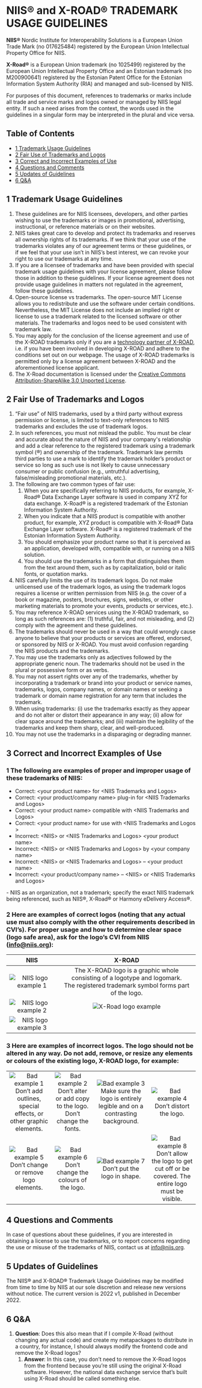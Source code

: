 # NIIS® and X-ROAD® TRADEMARK USAGE GUIDELINES

**NIIS®** Nordic Institute for Interoperability Solutions is a European Union Trade Mark (no 017625484) registered by
the European Union Intellectual Property Office for NIIS.

**X-Road®** is a European Union trademark (no 1025499) registered by the European Union Intellectual Property Office
and an Estonian trademark (no M200900641) registered by the Estonian Patent Office for the Estonian Information System
Authority (RIA) and managed and sub-licensed by NIIS.

For purposes of this document, references to trademarks or marks include all trade and service marks and logos owned or
managed by NIIS legal entity. If such a need arises from the context, the words used in the guidelines in a singular
form may be interpreted in the plural and vice versa.

## Table of Contents

* [1 Trademark Usage Guidelines](#1-trademark-usage-guidelines)
* [2 Fair Use of Trademarks and Logos](#2-fair-use-of-trademarks-and-logos)
* [3 Correct and Incorrect Examples of Use](#3-correct-and-incorrect-examples-of-use)
* [4 Questions and Comments](#4-questions-and-comments)
* [5 Updates of Guidelines](#5-updates-of-guidelines)
* [6 Q&A](#6-qa)

## 1 Trademark Usage Guidelines

1. These guidelines are for NIIS licensees, developers, and other parties wishing to use the trademarks or images in
promotional, advertising, instructional, or reference materials or on their websites.
2. NIIS takes great care to develop and protect its trademarks and reserves all ownership rights of its trademarks.
If we think that your use of the trademarks violates any of our agreement terms or these guidelines, or if we feel
that your use isn’t in NIIS’s best interest, we can revoke your right to use our trademarks at any time.
3. If you are a licensee of trademarks and have been provided with special trademark usage guidelines with your
license agreement, please follow those in addition to these guidelines. If your license agreement does not provide
usage guidelines in matters not regulated in the agreement, follow these guidelines.
4. Open-source license vs trademarks. The open-source MIT License allows you to redistribute and use the software
under certain conditions. Nevertheless, the MIT License does not include an implied right or license to use a
trademark related to the licensed software or other materials. The trademarks and logos need to be used consistent
with trademark law.
5. You may apply for the conclusion of the license agreement and use of the X-ROAD trademarks only if you are a 
[technology partner of X-ROAD](https://x-road.global/xroad-technology-partners-companies), i.e. if you have been
involved in developing X-ROAD and adhere to the conditions set out on our webpage. The usage of X-ROAD trademarks
is permitted only by a license agreement between X-ROAD and the aforementioned license applicant.
6. The X-Road documentation is licensed under the 
[Creative Commons Attribution-ShareAlike 3.0 Unported License](http://creativecommons.org/licenses/by-sa/3.0).

## 2 Fair Use of Trademarks and Logos

1. “Fair use” of NIIS trademarks, used by a third party without express permission or license, is limited to text-only
   references to NIIS trademarks and excludes the use of trademark logos.
2. In such references, you must not mislead the public. You must be clear and accurate about the nature of NIIS and
   your company's relationship and add a clear reference to the registered trademark using a trademark symbol (®) and
   ownership of the trademark. Trademark law permits third parties to use a mark to identify the trademark holder’s
   product or service so long as such use is not likely to cause unnecessary consumer or public confusion (e.g.,
   untruthful advertising, false/misleading promotional materials, etc.).
3. The following are two common types of fair use:
   1. When you are specifically referring to NIIS products, for example, X-Road® Data Exchange Layer software is used
      in company XYZ for data exchange. X-Road® is a registered trademark of the Estonian Information System Authority.
   2. When you indicate that a NIIS product is compatible with another product, for example, XYZ product is compatible
      with X-Road® Data Exchange Layer software. X-Road® is a registered trademark of the Estonian Information System
      Authority.
   3. You should emphasize your product name so that it is perceived as an application, developed with, compatible
      with, or running on a NIIS solution.
   4. You should use the trademarks in a form that distinguishes them from the text around them, such as by
      capitalization, bold or italic fonts, or quotation marks.
4. NIIS carefully limits the use of its trademark logos. Do not make unlicensed use of the trademark logos, as using
   the trademark logos requires a license or written permission from NIIS (e.g. the cover of a book or magazine,
   posters, brochures, signs, websites, or other marketing materials to promote your events, products or services,
   etc.).
5. You may reference X-ROAD services using the X-ROAD trademark, so long as such references are: (1) truthful, fair,
   and not misleading, and (2) comply with the agreement and these guidelines.
6. The trademarks should never be used in a way that could wrongly cause anyone to believe that your products or
   services are offered, endorsed, or sponsored by NIIS or X-ROAD. You must avoid confusion
   regarding the NIIS products and the trademarks.
7. You may use the trademarks only as adjectives followed by the appropriate generic noun. The trademarks should not be
   used in the plural or possessive form or as verbs.
8. You may not assert rights over any of the trademarks, whether by incorporating a trademark or brand into your
   product or service names, trademarks, logos, company names, or domain names or seeking a trademark or domain name
   registration for any term that includes the trademark.
9. When using trademarks: (i) use the trademarks exactly as they appear and do not alter or distort their appearance in
   any way; (ii) allow for clear space around the trademarks; and (iii) maintain the legibility of the trademarks and
   keep them sharp, clear, and well-produced.
10. You may not use the trademarks in a disparaging or degrading manner.

## 3 Correct and Incorrect Examples of Use

### 1 The following are examples of proper and improper usage of these trademarks of NIIS:

- Correct: \<your product name\> for \<NIIS Trademarks and Logos\>
- Correct: \<your product/company name\> plug-in for \<NIIS Trademarks and Logos\>
- Correct: \<your product name\> compatible with \<NIIS Trademarks and Logos\>
- Correct: \<your product name\> for use with \<NIIS Trademarks and Logos \>
- Incorrect: \<NIIS\> or \<NIIS Trademarks and Logos\> \<your product name\>
- Incorrect: \<NIIS\> or \<NIIS Trademarks and Logos\> by \<your company name\>
- Incorrect: \<NIIS\> or \<NIIS Trademarks and Logos\> – \<your product name\>
- Incorrect: \<your product/company name\> – \<NIIS\> or \<NIIS Trademarks and Logos\>

<NIIS> - NIIS as an organization, not a trademark; specify the exact NIIS trademark being referenced, such as NIIS®,
X-Road® or Harmony eDelivery Access®.

### 2 Here are examples of correct logos (noting that any actual use must also comply with the other requirements described in CVI’s). For proper usage and how to determine clear space (logo safe area), ask for the logo’s CVI from NIIS (info@niis.org):

|                          NIIS                           |                                                                X-ROAD                                                                |
| :-----------------------------------------------------: | :----------------------------------------------------------------------------------------------------------------------------------: |
| ![NIIS logo example 1](./img/trademark/niis_logo_1.png) | The X-ROAD logo is a graphic whole consisting of a logotype and logomark.<br>The registered trademark symbol forms part of the logo. |
| ![NIIS logo example 2](./img/trademark/niis_logo_2.png) |                                        ![X-Road logo example](./img/trademark/xrd_logo_1.jpg)                                        |
| ![NIIS logo example 3](./img/trademark/niis_logo_3.png) |                                                                                                                                      |

### 3 Here are examples of incorrect logos. The logo should not be altered in any way. Do not add, remove, or resize any elements or colours of the existing logo, X-ROAD logo, for example:

|                                                                                                                        |                                                                                                                     |                                                                                                                                |                                                                                                                                            |
| :--------------------------------------------------------------------------------------------------------------------: | :-----------------------------------------------------------------------------------------------------------------: | :----------------------------------------------------------------------------------------------------------------------------: | :----------------------------------------------------------------------------------------------------------------------------------------: |
| ![Bad example 1](./img/trademark/bad_example_1.jpg)<br>Don’t add outlines, special effects, or other graphic elements. | ![Bad example 2](./img/trademark/bad_example_2.jpg)<br>Don’t alter or add copy to the logo. Don’t change the fonts. | ![Bad example 3](./img/trademark/bad_example_3.jpg)<br>Make sure the logo is entirely legible and on a contrasting background. |                               ![Bad example 4](./img/trademark/bad_example_4.jpg)<br>Don’t distort the logo.                               |
|              ![Bad example 5](./img/trademark/bad_example_5.jpg)<br>Don’t change or remove logo elements.              |            ![Bad example 6](./img/trademark/bad_example_6.jpg)<br>Don’t change the colours of the logo.             |                      ![Bad example 7](./img/trademark/bad_example_7.jpg)<br>Don’t put the logo in shape.                       | ![Bad example 8](./img/trademark/bad_example_8.jpg)<br>Don’t allow the logo to get cut off or be covered. The entire logo must be visible. |

## 4 Questions and Comments

In case of questions about these guidelines, if you are interested in obtaining a license to use the trademarks, or to
report concerns regarding the use or misuse of the trademarks of NIIS, contact us at <info@niis.org>.

## 5 Updates of Guidelines

The NIIS® and X-ROAD® Trademark Usage Guidelines may be modified from time to time by NIIS
at our sole discretion and release new versions without notice. The current version is 2022 v1, published in December
2022.

## 6 Q&A

1. **Question**: Does this also mean that if I compile X-Road (without changing any actual code) and create my metapackages to distribute in a country, for instance, I should always modify the frontend code and remove the X-Road logos?
   1. **Answer**: In this case, you don’t need to remove the X-Road logos from the frontend because you’re still using the original X-Road software. However, the national data exchange service that’s built using X-Road should be called something else.
